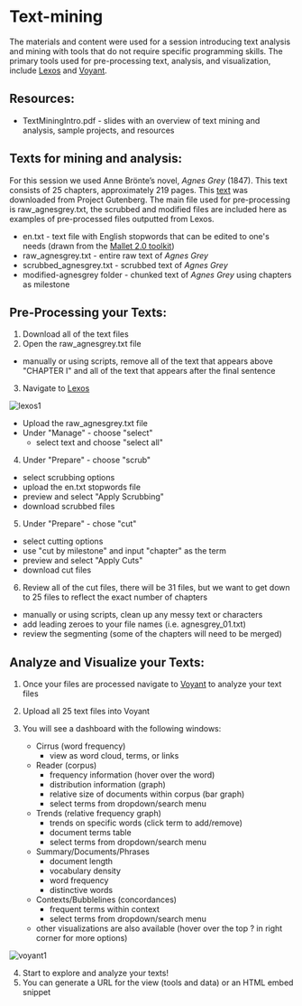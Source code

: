 # Text-mining
The materials and content were used for a session introducing text analysis and mining with tools that do not require specific programming skills. The primary tools used for pre-processing text, analysis, and visualization, include <a href="http://lexos.wheatoncollege.edu/upload" target="_blank">Lexos</a> and <a href="http://voyant-tools.org/" target="_blank">Voyant</a>. 

## Resources:
* TextMiningIntro.pdf - slides with an overview of text mining and analysis, sample projects, and resources 

## Texts for mining and analysis:
For this session we used Anne Brönte’s novel, *Agnes Grey* (1847). This text consists of 25 chapters, approximately 219 pages. This <a href="http://www.gutenberg.org/files/767/767-0.txt " target="_blank">text</a> was downloaded from Project Gutenberg. The main file used for pre-processing is raw_agnesgrey.txt, the scrubbed and modified files are included here as examples of pre-processed files outputted from Lexos. 

* en.txt - text file with English stopwords that can be edited to one's needs (drawn from the <a href="http://mallet.cs.umass.edu/download.php" target="_blank">Mallet 2.0 toolkit</a>)
* raw_agnesgrey.txt - entire raw text of *Agnes Grey*
* scrubbed_agnesgrey.txt - scrubbed text of *Agnes Grey* 
* modified-agnesgrey folder - chunked text of *Agnes Grey* using chapters as milestone

## Pre-Processing your Texts:
1. Download all of the text files 
2. Open the raw_agnesgrey.txt file
    
  * manually or using scripts, remove all of the text that appears above "CHAPTER I" and all of the text that appears after the final sentence
3. Navigate to <a href="http://lexos.wheatoncollege.edu/upload" target="_blank">Lexos</a>
        
  ![lexos1](https://cloud.githubusercontent.com/assets/6841932/16316956/eba11d10-3956-11e6-8f90-22ffb32ac6f8.png)
        
  * Upload the raw_agnesgrey.txt file
  * Under "Manage" - choose "select"
    * select text and choose "select all" 

4. Under "Prepare" - choose "scrub"
    
  * select scrubbing options
  * upload the en.txt stopwords file
  * preview and select "Apply Scrubbing" 
  * download scrubbed files

5. Under "Prepare" - chose "cut"
    
  * select cutting options
  * use "cut by milestone" and input "chapter" as the term
  * preview and select "Apply Cuts"
  * download cut files

6. Review all of the cut files, there will be 31 files, but we want to get down to 25 files to reflect the exact number of chapters
    
  * manually or using scripts, clean up any messy text or characters
  * add leading zeroes to your file names (i.e. agnesgrey_01.txt)
  * review the segmenting (some of the chapters will need to be merged)

## Analyze and Visualize your Texts:
1. Once your files are processed navigate to <a href="http://voyant-tools.org/" target="_blank">Voyant</a> to analyze your text files
2. Upload all 25 text files into Voyant
3. You will see a dashboard with the following windows:
        
    * Cirrus (word frequency)
        * view as word cloud, terms, or links
    * Reader (corpus)
        * frequency information (hover over the word)
        * distribution information (graph)
        * relative size of documents within corpus (bar graph)
        * select terms from dropdown/search menu
    * Trends (relative frequency graph)
        * trends on specific words (click term to add/remove)
        * document terms table
        * select terms from dropdown/search menu
    * Summary/Documents/Phrases
        * document length
        * vocabulary density
        * word frequency
        * distinctive words 
    * Contexts/Bubblelines (concordances)
        * frequent terms within context
        * select terms from dropdown/search menu
    * other visualizations are also available (hover over the top ? in right corner for more options)

![voyant1](https://cloud.githubusercontent.com/assets/6841932/16317019/28bf6a6c-3957-11e6-9170-5febd585d0a6.png)

4. Start to explore and analyze your texts! 
5. You can generate a URL for the view (tools and data) or an HTML embed snippet


